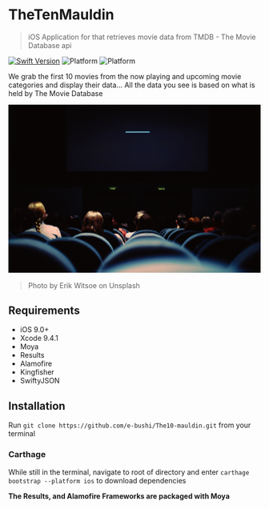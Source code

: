 # TheTenMauldin
>iOS Application for that retrieves movie data from TMDB - The Movie Database api

[![Swift Version](https://img.shields.io/badge/Swift-4.0-orange.svg)](https://swift.org)
![Platform](https://img.shields.io/badge/platform-ios-lightgrey.svg)
![Platform](https://img.shields.io/badge/Carthage-Compatible-green.svg)


We grab the first 10 movies from the now playing and upcoming movie categories and display their data...
All the data you see is based on what is held by The Movie Database

![](MovieTheatre.jpg)
>Photo by Erik Witsoe on Unsplash

## Requirements

- iOS 9.0+
- Xcode 9.4.1
- Moya
- Results
- Alamofire
- Kingfisher
- SwiftyJSON

## Installation

Run `git clone https://github.com/e-bushi/The10-mauldin.git` from your terminal

### Carthage

While still in the terminal, navigate to root of directory and enter  `carthage bootstrap --platform ios` to download dependencies


**The Results, and Alamofire Frameworks are packaged with Moya**

